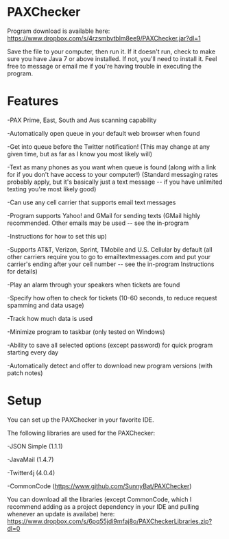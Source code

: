 PAXChecker
==========

Program download is available here: https://www.dropbox.com/s/4rzsmbvtblm8ee9/PAXChecker.jar?dl=1

Save the file to your computer, then run it. If it doesn't run, check to make sure you have Java 7 or above installed. If not, you'll need to install it. Feel free to message or email me if you're having trouble in executing the program.

Features
==========

-PAX Prime, East, South and Aus scanning capability

-Automatically open queue in your default web browser when found

-Get into queue before the Twitter notification! (This may change at any given time, but as far as I know you most likely will)

-Text as many phones as you want when queue is found (along with a link for if you don't have access to your computer!) (Standard messaging rates probably apply, but it's basically just a text message -- if you have unlimited texting you're most likely good)

-Can use any cell carrier that supports email text messages

-Program supports Yahoo! and GMail for sending texts (GMail highly recommended. Other emails may be used -- see the in-program 

-Instructions for how to set this up)

-Supports AT&T, Verizon, Sprint, TMobile and U.S. Cellular by default (all other carriers require you to go to 
emailtextmessages.com and put your carrier's ending after your cell number -- see the in-program Instructions for details)

-Play an alarm through your speakers when tickets are found

-Specify how often to check for tickets (10-60 seconds, to reduce request spamming and data usage)

-Track how much data is used

-Minimize program to taskbar (only tested on Windows)

-Ability to save all selected options (except password) for quick program starting every day

-Automatically detect and offer to download new program versions (with patch notes)



Setup
==========

You can set up the PAXChecker in your favorite IDE.

The following libraries are used for the PAXChecker:

-JSON Simple (1.1.1)

-JavaMail (1.4.7)

-Twitter4j (4.0.4)

-CommonCode (https://www.github.com/SunnyBat/PAXChecker)

You can download all the libraries (except CommonCode, which I recommend adding as a project dependency in your IDE and pulling whenever an update is availabe) here: https://www.dropbox.com/s/6pq55jdi9mfaj8o/PAXCheckerLibraries.zip?dl=0
